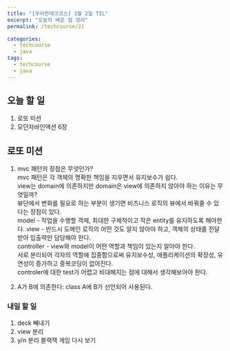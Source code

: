 ```yaml
---
title: "[우아한테크코스] 3월 2일 TIL"
excerpt: "오늘의 배운 점 정리"
permalink: /techcourse/21

categories:
  - techcourse
  - java
tags:
  - techcourse
  - java
---  
```

## 오늘 할 일
1. 로또 미션  
2. 모던자바인액션 6장  

## 로또 미션
1. mvc 패턴의 장점은 무엇인가?  
mvc 패턴은 각 객체의 명확한 책임을 지우면서 유지보수가 쉽다.  
view는 domain에 의존하지만 domain은 view에 의존하지 않아야 하는 이유는 무엇일까?  
뷰단에서 변화를 필요로 하는 부분이 생기면 비즈니스 로직의 뷰에서 바꿔줄 수 있다는 장점이 있다.  
model - 작업을 수행할 객체, 최대한 구체적이고 작은 entity를 유지하도록 해야한다. 
view - 반드시 도메인 로직의 어떤 것도 알지 않아야 하고, 객체의 상태를 전달받아 입출력만 담당해야 한다.  
controller - view와 model이 어떤 역할과 책임이 있는지 알아야 한다.  
서로 분리되어 각자의 역할에 집중함으로써 유지보수성, 애플리케이션의 확장성, 유연성이 증가하고 중복코딩이 없어진다.  
controler에 대한 test가 어렵고 비대해지는 점에 대해서 생각해보아야 한다.  

2. A가 B에 의존한다: class A에 B가 선언되어 사용된다.  

### 내일 할 일
1. deck 빼내기
2. view 분리 
3. y/n 분리
블랙잭 게임 다시 보기